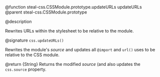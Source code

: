 @function steal-css.CSSModule.prototype.updateURLs updateURLs
@parent steal-css.CSSModule.prototype

@description 

Rewrites URLs within the stylesheet to be relative to the module.

@signature `css.updateURLs()`

Rewrites the module's *source* and updates all `@import` and `url()` uses to be relative to the CSS module.

@return {String} Returns the modified *source* (and also updates the `css.source` property.
